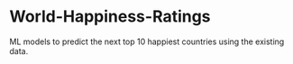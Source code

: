 # World-Happiness-Ratings
ML models to predict the next top 10 happiest countries using the existing data.
